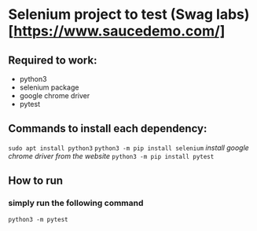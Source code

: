 # Selenium project to test (Swag labs)[https://www.saucedemo.com/]

## Required to work:

- python3
- selenium package
- google chrome driver
- pytest

## Commands to install each dependency:

`sudo apt install python3`
`python3 -m pip install selenium`
*install google chrome driver from the website*
`python3 -m pip install pytest`

## How to run

### simply run the following command
`python3 -m pytest`